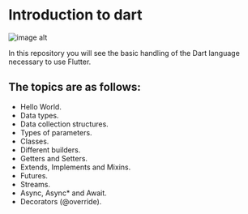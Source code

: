 # Introduction to dart

![image alt](https://github.com/Gomez-Enzo/Images/blob/main/Dart.jpg?raw=true)

In this repository you will see the basic handling of the Dart language necessary to use Flutter.

## The topics are as follows:

- Hello World. 
- Data types. 
- Data collection structures. 
- Types of parameters. 
- Classes. 
- Different builders. 
- Getters and Setters. 
- Extends, Implements and Mixins. 
- Futures. 
- Streams. 
- Async, Async* and Await. 
- Decorators (@override). 